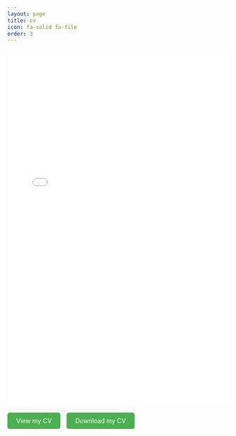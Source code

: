 ```yaml
---
layout: page
title: cv
icon: fa-solid fa-file
order: 3
---
```


<embed src="assets/pdf/zc_cv_academia.pdf" width="100%" height="800px" type="application/pdf">

<div style="margin-top: 20px;">
    <a href="assets/pdf/zc_cv_academia.pdf" target="_blank" class="button">View my CV</a>
    <a href="assets/pdf/zc_cv_academia.pdf" download class="button">Download my CV</a>
</div>

<style>
    .button {
        padding: 10px 20px;
        text-decoration: none;
        background-color: #4CAF50;
        color: white;
        border-radius: 5px;
        margin-right: 10px;
        display: inline-block;
    }
    .button:hover {
        background-color: #45a049;
    }
</style>
